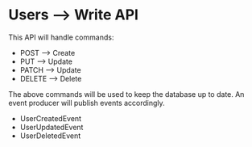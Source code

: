 # Users --> Write API

This API will handle commands:

- POST --> Create
- PUT --> Update
- PATCH --> Update
- DELETE --> Delete

The above commands will be used to keep the database up to date.
An event producer will publish events accordingly.

- UserCreatedEvent
- UserUpdatedEvent
- UserDeletedEvent
